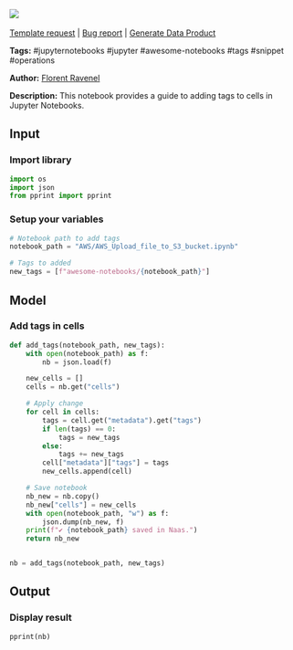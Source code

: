 <a href="https://app.naas.ai/user-redirect/naas/downloader?url=https://raw.githubusercontent.com/jupyter-naas/awesome-notebooks/master/Jupyter%20Notebooks/Jupyter_Notebooks_Add_tags_in_cells.ipynb" target="_parent"><img src="https://naasai-public.s3.eu-west-3.amazonaws.com/open_in_naas.svg"/></a><br><br><a href="https://github.com/jupyter-naas/awesome-notebooks/issues/new?assignees=&labels=&template=template-request.md&title=Tool+-+Action+of+the+notebook+">Template request</a> | <a href="https://github.com/jupyter-naas/awesome-notebooks/issues/new?assignees=&labels=bug&template=bug_report.md&title=Jupyter+Notebooks+-+Add+tags+in+cells:+Error+short+description">Bug report</a> | <a href="https://app.naas.ai/user-redirect/naas/downloader?url=https://raw.githubusercontent.com/jupyter-naas/awesome-notebooks/master/Naas/Naas_Start_data_product.ipynb" target="_parent">Generate Data Product</a>

**Tags:** #jupyternotebooks #jupyter #awesome-notebooks #tags #snippet #operations

**Author:** [Florent Ravenel](https://www.linkedin.com/in/florent-ravenel/)

**Description:** This notebook provides a guide to adding tags to cells in Jupyter Notebooks.

## Input

### Import library


```python
import os
import json
from pprint import pprint
```

### Setup your variables


```python
# Notebook path to add tags
notebook_path = "AWS/AWS_Upload_file_to_S3_bucket.ipynb"

# Tags to added
new_tags = [f"awesome-notebooks/{notebook_path}"]
```

## Model

### Add tags in cells


```python
def add_tags(notebook_path, new_tags):
    with open(notebook_path) as f:
        nb = json.load(f)

    new_cells = []
    cells = nb.get("cells")

    # Apply change
    for cell in cells:
        tags = cell.get("metadata").get("tags")
        if len(tags) == 0:
            tags = new_tags
        else:
            tags += new_tags
        cell["metadata"]["tags"] = tags
        new_cells.append(cell)

    # Save notebook
    nb_new = nb.copy()
    nb_new["cells"] = new_cells
    with open(notebook_path, "w") as f:
        json.dump(nb_new, f)
    print(f"✔️ {notebook_path} saved in Naas.")
    return nb_new


nb = add_tags(notebook_path, new_tags)
```

## Output

### Display result


```python
pprint(nb)
```
